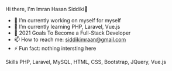  Hi there, I'm Imran Hasan Siddiki👋

<!--
**siddik-imran/siddik-imran** is a ✨ _special_ ✨ repository because its `README.md` (this file) appears on your GitHub profile.

Here are some ideas to get you started:
-->
- 🔭 I’m currently working on myself for myself
- 🌱 I’m currently learning PHP, Laravel, Vue.js
- 🎯 2021 Goals To Become a Full-Stack Developer
- 📫 How to reach me: siddikimraan@gmail.com
- ⚡ Fun fact: nothing intersting here

Skills
PHP, Laravel, MySQL, HTML, CSS, Bootstrap, JQuery, Vue.js
